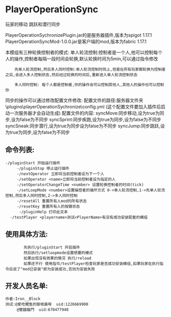 # PlayerOperationSync
玩家的移动 跳跃和潜行同步


PlayerOperationSychronizePlugin.jar的是服务器插件,版本为spigot 1.17.1
PlayerOperationSyncMod-1.0.0.jar是客户端的mod,版本为fabric 1.17.1

本模组有三种轮换控制者的模式:
		单人轮流控制:控制者是一个人,他可以控制每个人的操作,控制者每隔一段时间会轮换,默认轮换时间为5min,可以通过指令修改
		
		先单人轮流控制,然后多人同时控制:单人轮流控制时同上,但是在所有玩家都轮换为控制者之后,会进入多人控制状态,然后经过轮换的时间后,重新进入单人轮流控制状态
		
		多人同时控制: 每个人都是控制者,你的操作会可以控制其他人,其他人的操作也可以控制你
		
同步的操作可以通过修改配置文件修改:
		配置文件的路径:服务器文件夹\plugins\playerOperationSychronize\config.yml (这个配置文件要加入插件后启动一次服务器才会自动生成)
			配置文件的内容:
				syncMove:同步移动,设为true为同步,设为false为不同步
				syncSprint:同步疾跑,设为true为同步,设为false为不同步
				syncSneak:同步潜行,设为true为同步设为false为不同步
				syncJump:同步跳跃,设为true为同步,设为false为不同步
## 命令列表:
	-/pluginStart 开始运行插件
         -/pluginStop 停止运行插件
         -/nextOperator 立即将当前控制者设为下一个人
         -/setOperator <name>立即将当前控制者设为指定的人
         -/setOperatorChangeTime <number> 设置轮换控制者的时间(tick)
         -/setLoopMode <number>设置操控者的循环方式 0->单人轮流控制,1->先单人轮流控制,然后多人同时控制,2->多人同时控制
         -/resetAll 重置所有人mod的所有状态
         -/resetKey 重置所有人的按键状态
          -/pluginHelp 打印此文本 
	  -/testPlayer <playername>测试<PlayerName>有没有成功安装配套的模组
## 使用具体方法:
			先执行/pluginStart 开启插件
			然后执行/setloopmode设置想要的模式
			如果出现没有效果的情况 执行/reload
			如果还不行 使用指令/testPlayer检查玩家是否成功安装模组,如果玩家在执行指令后说了"mod已安装"即为安装成功,否则为安装失败
			
## 开发人员名单:
	作者:Iron__Block
	测试:@爱吃鲤鱼的御坂酱呀  uid:1226669900
	     @雙囍臨門  uid:670477948

  
 
